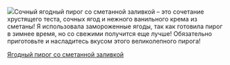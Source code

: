 <!--2025-05-28 09:23:44-->
<div class="yb">
  <div class="rss povarenok"><a href="https://www.povarenok.ru/recipes/show/182718/"><img src="https://www.povarenok.ru/data/cache/2025may/28/23/3178508_97183-640x480.jpg"></a>Сочный ягодный пирог со сметанной заливкой – это сочетание хрустящего теста, сочных ягод и нежного ванильного крема из сметаны! Я использовала замороженные ягоды, так как готовила пирог в зимнее время, но со свежими получится еще лучше! Обязательно приготовьте и насладитесь вкусом этого великолепного пирога! <p class="titl"><a href="https://www.povarenok.ru/recipes/show/182718/">Ягодный пирог со сметанной заливкой</a></p></div>
</div>
